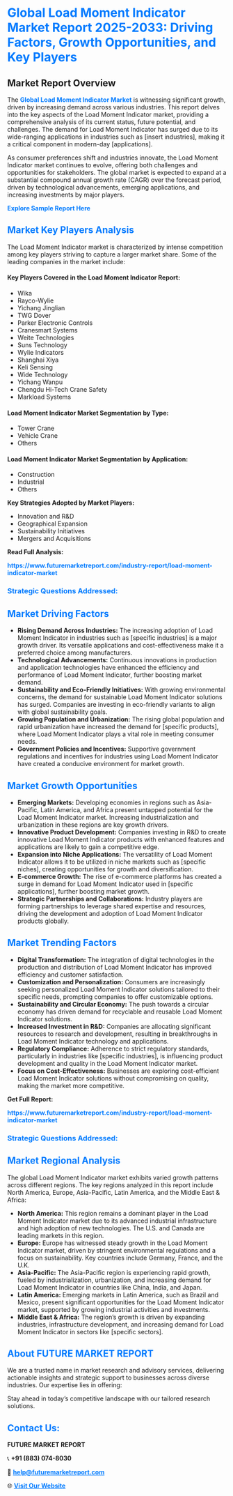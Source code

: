 <h1 style="color: #007BFF;">Global Load Moment Indicator Market Report 2025-2033: Driving Factors, Growth Opportunities, and Key Players</h1>

<section id="overview">
<h2>Market Report Overview</h2>
<p>The <a href="https://www.futuremarketreport.com/industry-report/load-moment-indicator-market" style="color: #007BFF; text-decoration: none;"><strong>Global Load Moment Indicator Market</strong></a> is witnessing significant growth, driven by increasing demand across various industries. This report delves into the key aspects of the Load Moment Indicator market, providing a comprehensive analysis of its current status, future potential, and challenges. The demand for Load Moment Indicator has surged due to its wide-ranging applications in industries such as [insert industries], making it a critical component in modern-day [applications].</p>
<p>As consumer preferences shift and industries innovate, the Load Moment Indicator market continues to evolve, offering both challenges and opportunities for stakeholders. The global market is expected to expand at a substantial compound annual growth rate (CAGR) over the forecast period, driven by technological advancements, emerging applications, and increasing investments by major players.</p>
</section>

<section id="overview">
<p><a href="https://www.futuremarketreport.com/request-sample/reportId=28154" style="color: #007BFF; text-decoration: none;"><strong>Explore Sample Report Here</strong></a></p>
</section>

<section id="key-players">
<h2 style="color: #007BFF;">Market Key Players Analysis</h2>
<p>The Load Moment Indicator market is characterized by intense competition among key players striving to capture a larger market share. Some of the leading companies in the market include:</p>
<h4>Key Players Covered in the Load Moment Indicator Report:</h4>
<ul><li>Wika</li><li>Rayco-Wylie</li><li>Yichang Jinglian</li><li>TWG Dover</li><li>Parker Electronic Controls</li><li>Cranesmart Systems</li><li>Weite Technologies</li><li>Suns Technology</li><li>Wylie Indicators</li><li>Shanghai Xiya</li><li>Keli Sensing</li><li>Wide Technology</li><li>Yichang Wanpu</li><li>Chengdu Hi-Tech Crane Safety</li><li>Markload Systems</li></ul>
<h4>Load Moment Indicator Market Segmentation by Type:</h4>
<ul><li>Tower Crane</li><li>Vehicle Crane</li><li>Others</li></ul>

<h4>Load Moment Indicator Market Segmentation by Application:</h4>
<ul><li>Construction</li><li>Industrial</li><li>Others</li></ul>
<p><strong>Key Strategies Adopted by Market Players:</strong></p>
<ul>
<li>Innovation and R&D</li>
<li>Geographical Expansion</li>
<li>Sustainability Initiatives</li>
<li>Mergers and Acquisitions</li>
</ul>
</section>

<section>
<p><strong>Read Full Analysis: </strong></p><a href="https://www.futuremarketreport.com/industry-report/load-moment-indicator-market" style="color: #007BFF; text-decoration: none;"><strong>https://www.futuremarketreport.com/industry-report/load-moment-indicator-market</strong></a>
<h3 style="color: #007BFF;">Strategic Questions Addressed:</h3>
</section>

<section id="driving-factors">
<h2 style="color: #007BFF;">Market Driving Factors</h2>
<ul>
<li><strong>Rising Demand Across Industries:</strong> The increasing adoption of Load Moment Indicator in industries such as [specific industries] is a major growth driver. Its versatile applications and cost-effectiveness make it a preferred choice among manufacturers.</li>
<li><strong>Technological Advancements:</strong> Continuous innovations in production and application technologies have enhanced the efficiency and performance of Load Moment Indicator, further boosting market demand.</li>
<li><strong>Sustainability and Eco-Friendly Initiatives:</strong> With growing environmental concerns, the demand for sustainable Load Moment Indicator solutions has surged. Companies are investing in eco-friendly variants to align with global sustainability goals.</li>
<li><strong>Growing Population and Urbanization:</strong> The rising global population and rapid urbanization have increased the demand for [specific products], where Load Moment Indicator plays a vital role in meeting consumer needs.</li>
<li><strong>Government Policies and Incentives:</strong> Supportive government regulations and incentives for industries using Load Moment Indicator have created a conducive environment for market growth.</li>
</ul>
</section>

<section id="growth-opportunities">
<h2 style="color: #007BFF;">Market Growth Opportunities</h2>
<ul>
<li><strong>Emerging Markets:</strong> Developing economies in regions such as Asia-Pacific, Latin America, and Africa present untapped potential for the Load Moment Indicator market. Increasing industrialization and urbanization in these regions are key growth drivers.</li>
<li><strong>Innovative Product Development:</strong> Companies investing in R&D to create innovative Load Moment Indicator products with enhanced features and applications are likely to gain a competitive edge.</li>
<li><strong>Expansion into Niche Applications:</strong> The versatility of Load Moment Indicator allows it to be utilized in niche markets such as [specific niches], creating opportunities for growth and diversification.</li>
<li><strong>E-commerce Growth:</strong> The rise of e-commerce platforms has created a surge in demand for Load Moment Indicator used in [specific applications], further boosting market growth.</li>
<li><strong>Strategic Partnerships and Collaborations:</strong> Industry players are forming partnerships to leverage shared expertise and resources, driving the development and adoption of Load Moment Indicator products globally.</li>
</ul>
</section>

<section id="trending-factors">
<h2 style="color: #007BFF;">Market Trending Factors</h2>
<ul>
<li><strong>Digital Transformation:</strong> The integration of digital technologies in the production and distribution of Load Moment Indicator has improved efficiency and customer satisfaction.</li>
<li><strong>Customization and Personalization:</strong> Consumers are increasingly seeking personalized Load Moment Indicator solutions tailored to their specific needs, prompting companies to offer customizable options.</li>
<li><strong>Sustainability and Circular Economy:</strong> The push towards a circular economy has driven demand for recyclable and reusable Load Moment Indicator solutions.</li>
<li><strong>Increased Investment in R&D:</strong> Companies are allocating significant resources to research and development, resulting in breakthroughs in Load Moment Indicator technology and applications.</li>
<li><strong>Regulatory Compliance:</strong> Adherence to strict regulatory standards, particularly in industries like [specific industries], is influencing product development and quality in the Load Moment Indicator market.</li>
<li><strong>Focus on Cost-Effectiveness:</strong> Businesses are exploring cost-efficient Load Moment Indicator solutions without compromising on quality, making the market more competitive.</li>
</ul>
</section>

<section>
<p><strong>Get Full Report: </strong></p><a href="https://www.futuremarketreport.com/industry-report/load-moment-indicator-market" style="color: #007BFF; text-decoration: none;"><strong>https://www.futuremarketreport.com/industry-report/load-moment-indicator-market</strong></a>
<h3 style="color: #007BFF;">Strategic Questions Addressed:</h3>
</section>


<section id="regional-analysis">
<h2 style="color: #007BFF;">Market Regional Analysis</h2>
<p>The global Load Moment Indicator market exhibits varied growth patterns across different regions. The key regions analyzed in this report include North America, Europe, Asia-Pacific, Latin America, and the Middle East & Africa:</p>
<ul>
<li><strong>North America:</strong> This region remains a dominant player in the Load Moment Indicator market due to its advanced industrial infrastructure and high adoption of new technologies. The U.S. and Canada are leading markets in this region.</li>
<li><strong>Europe:</strong> Europe has witnessed steady growth in the Load Moment Indicator market, driven by stringent environmental regulations and a focus on sustainability. Key countries include Germany, France, and the U.K.</li>
<li><strong>Asia-Pacific:</strong> The Asia-Pacific region is experiencing rapid growth, fueled by industrialization, urbanization, and increasing demand for Load Moment Indicator in countries like China, India, and Japan.</li>
<li><strong>Latin America:</strong> Emerging markets in Latin America, such as Brazil and Mexico, present significant opportunities for the Load Moment Indicator market, supported by growing industrial activities and investments.</li>
<li><strong>Middle East & Africa:</strong> The region’s growth is driven by expanding industries, infrastructure development, and increasing demand for Load Moment Indicator in sectors like [specific sectors].</li>
</ul>
</section>

<footer>
<h2 style="color: #007BFF;">About FUTURE MARKET REPORT</h2>
<p>We are a trusted name in market research and advisory services, delivering actionable insights and strategic support to businesses across diverse industries. Our expertise lies in offering:</p>

<p>Stay ahead in today’s competitive landscape with our tailored research solutions.</p>

<h2 style="color: #007BFF;">Contact Us:</h2>
<p><strong>FUTURE MARKET REPORT</strong></p>
<p>📞 <strong>+91 (883) 074-8030</strong></p>
<p>📧 <strong><a href="mailto:help@futuremarketreport.com" style="color: #007BFF;">help@futuremarketreport.com</a></strong></p>
<p>🌐 <strong><a href="https://www.futuremarketreport.com/" style="color: #007BFF;">Visit Our Website</a></strong></p>
</footer>
